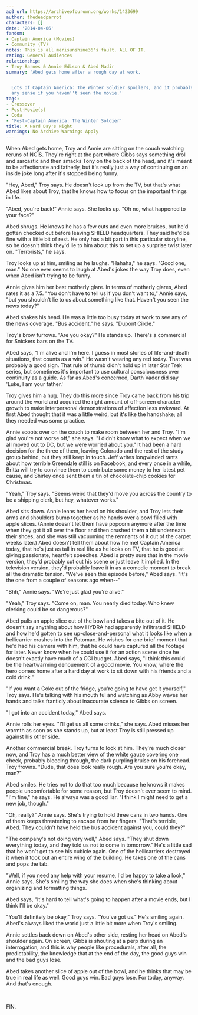 ```yaml
---
ao3_url: https://archiveofourown.org/works/1423699
author: thedeadparrot
characters: []
date: '2014-04-06'
fandom:
- Captain America (Movies)
- Community (TV)
notes: This is all merisunshine36's fault. ALL OF IT.
rating: General Audiences
relationship:
- Troy Barnes & Annie Edison & Abed Nadir
summary: 'Abed gets home after a rough day at work.


  Lots of Captain America: The Winter Soldier spoilers, and it probably won''t make
  any sense if you haven''t seen the movie.'
tags:
- Crossover
- Post-Movie(s)
- Coda
- 'Post-Captain America: The Winter Soldier'
title: A Hard Day's Night
warnings: No Archive Warnings Apply
---
```


When Abed gets home, Troy and Annie are sitting on the couch watching reruns of NCIS. They're right at the part where Gibbs says something droll and sarcastic and then smacks Tony on the back of the head, and it's meant to be affectionate and fatherly, but it's really just a way of continuing on an inside joke long after it's stopped being funny.

"Hey, Abed," Troy says. He doesn't look up from the TV, but that's what Abed likes about Troy, that he knows how to focus on the important things in life.

"Abed, you're back!" Annie says. She looks up. "Oh no, what happened to your face?"

Abed shrugs. He knows he has a few cuts and even more bruises, but he'd gotten checked out before leaving SHIELD headquarters. They said he'd be fine with a little bit of rest. He only has a bit part in this particular storyline, so he doesn't think they'd lie to him about this to set up a surprise twist later on. "Terrorists," he says.

Troy looks up at him, smiling as he laughs. "Hahaha," he says. "Good one, man." No one ever seems to laugh at Abed's jokes the way Troy does, even when Abed isn't trying to be funny.

Annie gives him her best motherly glare. In terms of motherly glares, Abed rates it as a 7\.5\. "You don't have to tell us if you don't want to," Annie says, "but you shouldn't lie to us about something like that. Haven't you seen the news today?"

Abed shakes his head. He was a little too busy today at work to see any of the news coverage. "Bus accident," he says. "Dupont Circle."

Troy's brow furrows. "Are you okay?" He stands up. There's a commercial for Snickers bars on the TV.

Abed says, "I'm alive and I'm here. I guess in most stories of life\-and\-death situations, that counts as a win." He wasn't wearing any red today. That was probably a good sign. That rule of thumb didn't hold up in later Star Trek series, but sometimes it's important to use cultural consciousness over continuity as a guide. As far as Abed's concerned, Darth Vader did say 'Luke, I am your father.'

Troy gives him a hug. They do this more since Troy came back from his trip around the world and acquired the right amount of off\-screen character growth to make interpersonal demonstrations of affection less awkward. At first Abed thought that it was a little weird, but it's like the handshake; all they needed was some practice.

Annie scoots over on the couch to make room between her and Troy. "I'm glad you're not worse off," she says. "I didn't know what to expect when we all moved out to DC, but we were worried about you." It had been a hard decision for the three of them, leaving Colorado and the rest of the study group behind, but they still keep in touch. Jeff writes longwinded rants about how terrible Greendale still is on Facebook, and every once in a while, Britta will try to convince them to contribute some money to her latest pet cause, and Shirley once sent them a tin of chocolate\-chip cookies for Christmas.

"Yeah," Troy says. "Seems weird that they'd move you across the country to be a shipping clerk, but hey, whatever works."

Abed sits down. Annie leans her head on his shoulder, and Troy lets their arms and shoulders bump together as he hands over a bowl filled with apple slices. (Annie doesn't let them have popcorn anymore after the time when they got it all over the floor and then crushed them a bit underneath their shoes, and she was still vacuuming the remnants of it out of the carpet weeks later.) Abed doesn't tell them about how he met Captain America today, that he's just as tall in real life as he looks on TV, that he is good at giving passionate, heartfelt speeches. Abed is pretty sure that in the movie version, they'd probably cut out his scene or just leave it implied. In the television version, they'd probably leave it in as a comedic moment to break all the dramatic tension. "We've seen this episode before," Abed says. "It's the one from a couple of seasons ago when\-\-"

"Shh," Annie says. "We're just glad you're alive."

"Yeah," Troy says. "Come on, man. You nearly died today. Who knew clerking could be so dangerous?"

Abed pulls an apple slice out of the bowl and takes a bite out of it. He doesn't say anything about how HYDRA had apparently infiltrated SHIELD and how he'd gotten to see up\-close\-and\-personal what it looks like when a hellicarrier crashes into the Potomac. He wishes for one brief moment that he'd had his camera with him, that he could have captured all the footage for later. Never know when he could use it for an action scene since he doesn't exactly have much of a CGI budget. Abed says, "I think this could be the heartwarming denouement of a good movie. You know, where the hero comes home after a hard day at work to sit down with his friends and a cold drink."

"If you want a Coke out of the fridge, you're going to have get it yourself," Troy says. He's talking with his mouth ful and watching as Abby waves her hands and talks franticly about inaccurate science to Gibbs on screen.

"I got into an accident today," Abed says.

Annie rolls her eyes. "I'll get us all some drinks," she says. Abed misses her warmth as soon as she stands up, but at least Troy is still pressed up against his other side.

Another commercial break. Troy turns to look at him. They're much closer now, and Troy has a much better view of the white gauze covering one cheek, probably bleeding through, the dark purpling bruise on his forehead. Troy frowns. "Dude, that does look really rough. Are you sure you're okay, man?"

Abed smiles. He tries not to do that too much because he knows it makes people uncomfortable for some reason, but Troy doesn't ever seem to mind. "I'm fine," he says. He always was a good liar. "I think I might need to get a new job, though."

"Oh, really?" Annie says. She's trying to hold three cans in two hands. One of them keeps threatening to escape from her fingers. "That's terrible, Abed. They couldn't have held the bus accident against you, could they?"

"The company's not doing very well," Abed says. "They shut down everything today, and they told us not to come in tomorrow." He's a little sad that he won't get to see his cubicle again. One of the hellicarriers destroyed it when it took out an entire wing of the building. He takes one of the cans and pops the tab.

"Well, if you need any help with your resume, I'd be happy to take a look," Annie says. She's smiling the way she does when she's thinking about organizing and formatting things.

Abed says, "It's hard to tell what's going to happen after a movie ends, but I think I'll be okay."

"You'll definitely be okay," Troy says. "You've got us." He's smiling again. Abed's always liked the world just a little bit more when Troy's smiling.

Annie settles back down on Abed's other side, resting her head on Abed's shoulder again. On screen, Gibbs is shouting at a perp during an interrogation, and this is why people like procedurals, after all, the predictability, the knowledge that at the end of the day, the good guys win and the bad guys lose.

Abed takes another slice of apple out of the bowl, and he thinks that may be true in real life as well. Good guys win. Bad guys lose. For today, anyway. And that's enough. 

 

FIN.